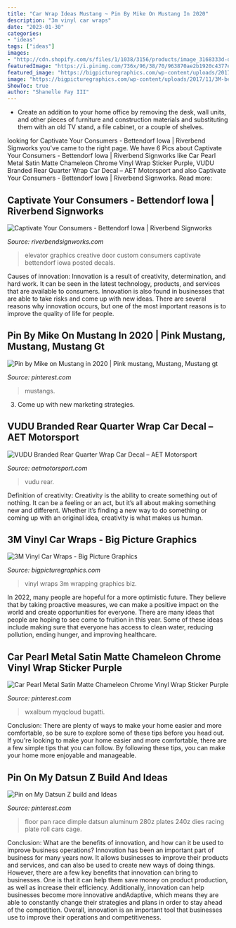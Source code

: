 ```yaml
---
title: "Car Wrap Ideas Mustang ~ Pin By Mike On Mustang In 2020"
description: "3m vinyl car wraps"
date: "2023-01-30"
categories:
- "ideas"
tags: ["ideas"]
images:
- "http://cdn.shopify.com/s/files/1/1038/3156/products/image_3168333d-de53-46b3-a514-7ad30f0e5b25.jpg?v=1571295261"
featuredImage: "https://i.pinimg.com/736x/96/38/70/963870ae2b1920c4377e2e36a01695ed.jpg"
featured_image: "https://bigpicturegraphics.com/wp-content/uploads/2017/11/3M-best-vinyl-car-wraps.jpg"
image: "https://bigpicturegraphics.com/wp-content/uploads/2017/11/3M-best-vinyl-car-wraps.jpg"
ShowToc: true
author: "Shanelle Fay III"
---
```



- Create an addition to your home office by removing the desk, wall units, and other pieces of furniture and construction materials and substituting them with an old TV stand, a file cabinet, or a couple of shelves.

	

		
looking for Captivate Your Consumers - Bettendorf Iowa | Riverbend Signworks you've came to the right page. We have 6 Pics about Captivate Your Consumers - Bettendorf Iowa | Riverbend Signworks like Car Pearl Metal Satin Matte Chameleon Chrome Vinyl Wrap Sticker Purple, VUDU Branded Rear Quarter Wrap Car Decal – AET Motorsport and also Captivate Your Consumers - Bettendorf Iowa | Riverbend Signworks. Read more:
		
    
## Captivate Your Consumers - Bettendorf Iowa | Riverbend Signworks

<img loading=lazy src="https://www.riverbendsignworks.com/wp-content/uploads/2017/06/custom-elevator-door-graphics-design-and-installation-in-bettendorf-iowa-1170x585.jpg" onerror="this.onerror=null;this.src='https://tse3.mm.bing.net/th?id=OIP.mEnDErGrRt2kgbK90m6w7wHaDt&amp;pid=15.1';" alt="Captivate Your Consumers - Bettendorf Iowa | Riverbend Signworks">

_Source: riverbendsignworks.com_

>elevator graphics creative door custom consumers captivate bettendorf iowa posted decals. 

	

Causes of innovation:
Innovation is a result of creativity, determination, and hard work. It can be seen in the latest technology, products, and services that are available to consumers. Innovation is also found in businesses that are able to take risks and come up with new ideas. There are several reasons why innovation occurs, but one of the most important reasons is to improve the quality of life for people.

    
## Pin By Mike On Mustang In 2020 | Pink Mustang, Mustang, Mustang Gt

<img loading=lazy src="https://i.pinimg.com/736x/19/80/8d/19808d4da5dc9cbe6419a78bfa85bdbc.jpg" onerror="this.onerror=null;this.src='https://tse1.mm.bing.net/th?id=OIP.AEefRMBjoCHer9ycLHIf_gHaFR&amp;pid=15.1';" alt="Pin by Mike on Mustang in 2020 | Pink mustang, Mustang, Mustang gt">

_Source: pinterest.com_

>mustangs. 

	

3. Come up with new marketing strategies.

    
## VUDU Branded Rear Quarter Wrap Car Decal – AET Motorsport

<img loading=lazy src="http://cdn.shopify.com/s/files/1/1038/3156/products/image_3168333d-de53-46b3-a514-7ad30f0e5b25.jpg?v=1571295261" onerror="this.onerror=null;this.src='https://tse2.mm.bing.net/th?id=OIP.cSQSvNZW4Cj-7-hCsZtf4AHaHa&amp;pid=15.1';" alt="VUDU Branded Rear Quarter Wrap Car Decal – AET Motorsport">

_Source: aetmotorsport.com_

>vudu rear. 

	

Definition of creativity:
Creativity is the ability to create something out of nothing. It can be a feeling or an act, but it’s all about making something new and different. Whether it’s finding a new way to do something or coming up with an original idea, creativity is what makes us human.

    
## 3M Vinyl Car Wraps - Big Picture Graphics

<img loading=lazy src="https://bigpicturegraphics.com/wp-content/uploads/2017/11/3M-best-vinyl-car-wraps.jpg" onerror="this.onerror=null;this.src='https://tse4.mm.bing.net/th?id=OIP.ElMEF0SPMZEgJcoaX2SLxgHaEK&amp;pid=15.1';" alt="3M Vinyl Car Wraps - Big Picture Graphics">

_Source: bigpicturegraphics.com_

>vinyl wraps 3m wrapping graphics biz. 

	

In 2022, many people are hopeful for a more optimistic future. They believe that by taking proactive measures, we can make a positive impact on the world and create opportunities for everyone. There are many ideas that people are hoping to see come to fruition in this year. Some of these ideas include making sure that everyone has access to clean water, reducing pollution, ending hunger, and improving healthcare.

    
## Car Pearl Metal Satin Matte Chameleon Chrome Vinyl Wrap Sticker Purple

<img loading=lazy src="https://i.pinimg.com/736x/96/38/70/963870ae2b1920c4377e2e36a01695ed.jpg" onerror="this.onerror=null;this.src='https://tse2.mm.bing.net/th?id=OIP.F_aBd3dPV0twDJYoRU7_BwHaHa&amp;pid=15.1';" alt="Car Pearl Metal Satin Matte Chameleon Chrome Vinyl Wrap Sticker Purple">

_Source: pinterest.com_

>wxalbum myqcloud bugatti. 

	

Conclusion: There are plenty of ways to make your home easier and more comfortable, so be sure to explore some of these tips before you head out.
If you're looking to make your home easier and more comfortable, there are a few simple tips that you can follow. By following these tips, you can make your home more enjoyable and manageable.

    
## Pin On My Datsun Z Build And Ideas

<img loading=lazy src="https://i.pinimg.com/736x/92/1e/31/921e312141957259da455372fe52894d.jpg" onerror="this.onerror=null;this.src='https://tse1.mm.bing.net/th?id=OIP.dV0gM_ygr056Iu-h6JgxsAHaJ4&amp;pid=15.1';" alt="Pin on My Datsun Z build and Ideas">

_Source: pinterest.com_

>floor pan race dimple datsun aluminum 280z plates 240z dies racing plate roll cars cage. 

	

Conclusion: What are the benefits of innovation, and how can it be used to improve business operations?
Innovation has been an important part of business for many years now. It allows businesses to improve their products and services, and can also be used to create new ways of doing things. However, there are a few key benefits that innovation can bring to businesses. One is that it can help them save money on product production, as well as increase their efficiency. Additionally, innovation can help businesses become more innovative andAdaptive, which means they are able to constantly change their strategies and plans in order to stay ahead of the competition. Overall, innovation is an important tool that businesses use to improve their operations and competitiveness.


